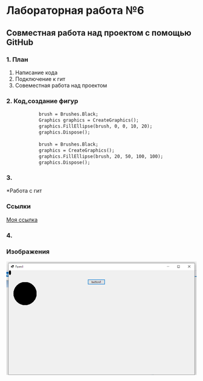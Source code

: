 # Лабораторная работа №6
## Совместная работа над проектом с помощью GitHub
### 1. План
1. Написание кода
2. Подключение к гит
3. Совеместная работа над проектом
### 2. Код,создание фигур
```
            brush = Brushes.Black;
            Graphics graphics = CreateGraphics();
            graphics.FillEllipse(brush, 0, 0, 10, 20);
            graphics.Dispose();

            brush = Brushes.Black;
            graphics = CreateGraphics();
            graphics.FillEllipse(brush, 20, 50, 100, 100);
            graphics.Dispose();
```
### 3.
*Работа с гит
  ### Ссылки
[Моя ссылка](https://github.com/v-a-antoshkin/WinFormsApp1)
### 4.
### Изображения

![Скрин](https://github.com/pechenka546/WinFormsApp/blob/master/empty_folder/1.PNG)
